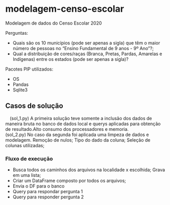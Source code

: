 # modelagem-censo-escolar
Modelagem de dados do Censo Escolar 2020

Perguntas:
- Quais são os 10 municípios (pode ser apenas a sigla) que têm o maior número de pessoas no “Ensino Fundamental de 9 anos - 9º Ano”?;
- Qual a distribuição de cores/raças (Branca, Pretas, Pardas, Amarelas e Indígenas) entre os estados (pode ser apenas a sigla)?

Pacotes PIP utilizados:
- OS
- Pandas
- Sqlite3


## Casos de solução

&emsp;(sol_1.py) A primeira solução teve somente a inclusão dos dados de maneira bruta no banco de dados local e querys aplicadas para obtenção de resultado.Alto consumo dos processadores e memoria.<br />
(sol_2.py) No caso da segunda foi aplicada uma limpeza de dados e modelagem. Remoção de nulos; Tipo do dado da coluna; Seleção de colunas utilizadas;

### Fluxo de execução

- Busca todos os caminhos dos arquivos na localidade x escolhida; Grava em uma lista;
- Criar um DataFrame composto por todos os arquivos;
- Envia o DF para o banco
- Query para respondar pergunta 1
- Query para responder pergunta 2
